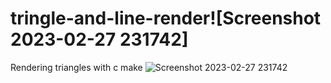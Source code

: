 # tringle-and-line-render![Screenshot 2023-02-27 231742]
Rendering triangles with c make 
![Screenshot 2023-02-27 231742](https://user-images.githubusercontent.com/103148963/221752832-6c0ba390-9207-4649-a92e-083b5410a870.jpg)
